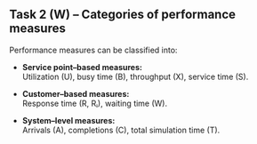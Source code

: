 
## Task 2 (W) – Categories of performance measures

Performance measures can be classified into:

- **Service point–based measures:**  
  Utilization (U), busy time (B), throughput (X), service time (S).

- **Customer–based measures:**  
  Response time (R, Rᵢ), waiting time (W).

- **System–level measures:**  
  Arrivals (A), completions (C), total simulation time (T).